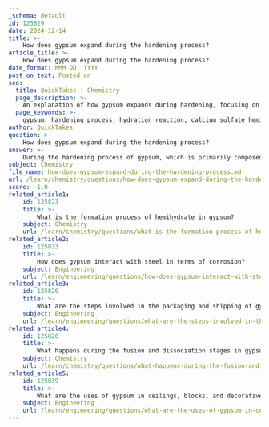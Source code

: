 ```yaml
---
_schema: default
id: 125829
date: 2024-12-14
title: >-
    How does gypsum expand during the hardening process?
article_title: >-
    How does gypsum expand during the hardening process?
date_format: MMM DD, YYYY
post_on_text: Posted on
seo:
  title: QuickTakes | Chemistry
  page_description: >-
    An explanation of how gypsum expands during hardening, focusing on the hydration reaction and structural transformations.
  page_keywords: >-
    gypsum, hardening process, hydration reaction, calcium sulfate hemihydrate, calcium sulfate dihydrate, volume expansion, plaster, calcium acetate, sodium sulfate, ettringite, crystalline structures, structural transformation
author: QuickTakes
question: >-
    How does gypsum expand during the hardening process?
answer: >-
    During the hardening process of gypsum, which is primarily composed of calcium sulfate hemihydrate ($CaSO_4 \cdot \frac{1}{2}H_2O$), a hydration reaction occurs that transforms it into calcium sulfate dihydrate ($CaSO_4 \cdot 2H_2O$). This process is characterized by a slight bulk expansion. \n\nWhen powdered plaster is mixed with water, the reverse reaction takes place rapidly, leading to the formation of a hardened mass of gypsum. The hydration process generates heat, which contributes to the volume increase or expansion. This expansion is typically slight, but it can be significantly enhanced by the addition of certain additives, such as calcium acetate, which can lead to a more pronounced volume increase.\n\nAdditionally, the introduction of sodium sulfate or gypsum can provide sulfate ions that promote the formation of ettringite, a compound that compensates for volume shrinkage during hardening. The overall structure of the hardened gypsum undergoes continuous changes, with the formation of various hydrate phases that exhibit different crystalline structures, such as needles, fibers, prisms, and plates. This structural transformation introduces a degree of instability and disorder, which can also contribute to the expansion observed during the hardening process.\n\nIn summary, gypsum expands during hardening primarily due to the hydration reaction that converts hemihydrate to dihydrate, along with the influence of additives that can enhance this expansion.
subject: Chemistry
file_name: how-does-gypsum-expand-during-the-hardening-process.md
url: /learn/chemistry/questions/how-does-gypsum-expand-during-the-hardening-process
score: -1.0
related_article1:
    id: 125823
    title: >-
        What is the formation process of hemihydrate in gypsum?
    subject: Chemistry
    url: /learn/chemistry/questions/what-is-the-formation-process-of-hemihydrate-in-gypsum
related_article2:
    id: 125833
    title: >-
        How does gypsum interact with steel in terms of corrosion?
    subject: Engineering
    url: /learn/engineering/questions/how-does-gypsum-interact-with-steel-in-terms-of-corrosion
related_article3:
    id: 125820
    title: >-
        What are the steps involved in the packaging and shipping of gypsum?
    subject: Engineering
    url: /learn/engineering/questions/what-are-the-steps-involved-in-the-packaging-and-shipping-of-gypsum
related_article4:
    id: 125826
    title: >-
        What happens during the fusion and dissociation stages in gypsum production?
    subject: Chemistry
    url: /learn/chemistry/questions/what-happens-during-the-fusion-and-dissociation-stages-in-gypsum-production
related_article5:
    id: 125839
    title: >-
        What are the uses of gypsum in ceilings, blocks, and decorative elements?
    subject: Engineering
    url: /learn/engineering/questions/what-are-the-uses-of-gypsum-in-ceilings-blocks-and-decorative-elements
---
```


&nbsp;